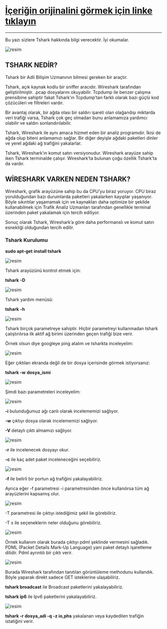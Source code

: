 # **[İçeriğin orijinalini görmek için linke tıklayın](https://sibermetin.com/tshark)**

---

Bu yazı sizlere Tshark hakkında bilgi verecektir. İyi okumalar.

![resim](https://sibermetin.com/uploads/images/202208/image_750x_62f934e027175.jpg)

## TSHARK NEDİR?

Tshark bir Adli Bilişim Uzmanının bilmesi gereken bir araçtır.

Tshark, açık kaynak kodlu bir sniffer aracıdır. Wireshark tarafından geliştirilmiştir. .pcap dosyalarını okuyabilir. Tcpdump ile benzer çalışma prensibine sahiptir fakat Tshark’ın Tcpdump’tan farklı olarak bazı güçlü kod çözücüleri ve filtreleri vardır.

Bir avantaj olarak, bir ağda olası bir saldırı işareti olan olağandışı miktarda veri trafiği varsa, Tshark çok geç olmadan bunu anlamamıza yardımcı olabilir ve saldırı sonlandırılabilir.

Tshark, Wireshark ile aynı amaca hizmet eden bir analiz programıdır. İkisi de ağda olup biteni anlamamızı sağlar. Bir diğer deyişle ağdaki paketleri dinler ve yerel ağdaki ağ trafiğini yakalarlar.

Tshark, Wireshark’ın komut satırı versiyonudur. Wireshark arayüze sahip iken Tshark terminalde çalışır. Wireshark’ta bulunan çoğu özellik Tshark’ta da vardır.

## WİRESHARK VARKEN NEDEN TSHARK?

Wireshark, grafik arayüzüne sahip bu da CPU’yu biraz yoruyor. CPU biraz yorulduğundan bazı durumlarda paketleri yakalarken kayıplar yaşanıyor. Böyle sıkıntılar yaşamamak için ve kaynakları daha optimize bir şekilde kullanabilmek için Trafik Analiz Uzmanları tarafından genellikle terminal üzerinden paket yakalamak için tercih ediliyor.

Sonuç olarak Tshark, Wireshark’a göre daha performanslı ve komut satırı esnekliği olduğundan tercih edilir.

### Tshark Kurulumu

**sudo apt-get** **install tshark**

![resim](https://sibermetin.com/uploads/images/202207/image_750x_62e2112b03079.jpg)

Tshark arayüzünü kontrol etmek için:

**tshark** **-D**

![resim](https://sibermetin.com/uploads/images/202207/image_750x_62e2113055f2f.jpg)

Tshark yardım menüsü:

**tshark** **-h**

![resim](https://sibermetin.com/uploads/images/202207/image_750x_62e211366aa49.jpg)

Tshark birçok parametreye sahiptir. Hiçbir parametreyi kullanmadan tshark çalıştırılırsa ilk aktif ağ birimi üzerinden geçen trafiği bize verir.

Örnek olsun diye googleye ping atalım ve tsharkta inceleyelim:

![resim](https://sibermetin.com/uploads/images/202207/image_750x_62e2113d0afe9.jpg)

Eğer çıktıları ekranda değil de bir dosya içerisinde görmek istiyorsanız:

**tshark -w** **dosya_ismi**

![resim](https://sibermetin.com/uploads/images/202207/image_750x_62e211423fb9c.jpg)

Şimdi bazı parametreleri inceleyelim:

![resim](https://sibermetin.com/uploads/images/202207/image_750x_62e21147afcbf.jpg)

 **-i**  bulunduğumuz ağı canlı olarak incelememizi sağlıyor.

 **-w** çıktıyı dosya olarak incelememizi sağlıyor.

 **-V**  detaylı çıktı almamızı sağlıyor.

 ![resim](https://sibermetin.com/uploads/images/202207/image_750x_62e2114cd0031.jpg)

 **-r**  ile incelenecek dosyayı okur.

**-c**  ile kaç adet paket inceleneceğini seçebiliriz.

![resim](https://sibermetin.com/uploads/images/202207/image_750x_62e2115356a4c.jpg)

 **-f**  ile belirli bir portun ağ trafiğini yakalayabiliriz.

Ayrıca eğer -f parametresi -i parametresinden önce kullanılırsa tüm ağ arayüzlerini kapsamış olur.

![resim](https://sibermetin.com/uploads/images/202207/image_750x_62e2115ab20c8.jpg)

 -T  parametresi ile çıktıyı istediğimiz şekil ile görebiliriz.

 -T x  ile seçeneklerin neler olduğunu görebiliriz.

![resim](https://sibermetin.com/uploads/images/202207/image_750x_62e2116152738.jpg)

Örnek kullanım olarak burada çıktıyı pdml şeklinde vermesini  sağladık. PDML (Packet Details Mark-Up Language) yani paket detaylı işaretleme dilidir. Pdml ayrıntılı bir çıktı verir.

![resim](https://sibermetin.com/uploads/images/202207/image_750x_62e211670cefc.jpg)

Burada Wireshark tarafından tanıtılan görüntüleme methodunu kullandık. Böyle yaparak direkt sadece GET isteklerine ulaşabiliriz.

**tshark broadcast** ile Broadcast paketlerini yakalayabiliriz.

**tshark ip6** ile Ipv6 paketlerini yakalayabiliriz.

![resim](https://sibermetin.com/uploads/images/202207/image_750x_62e2116d368f6.jpg)

 **tshark -r dosya_adi -q -z io,phs**  yakalanan veya kaydedilen trafiğin istatiğini verir.
